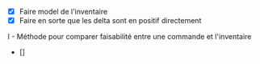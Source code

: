 - [X] Faire model de l'inventaire
- [X] Faire en sorte que les delta sont en positif directement 

I - Méthode pour comparer faisabilité entre une commande et l'inventaire
- [] 